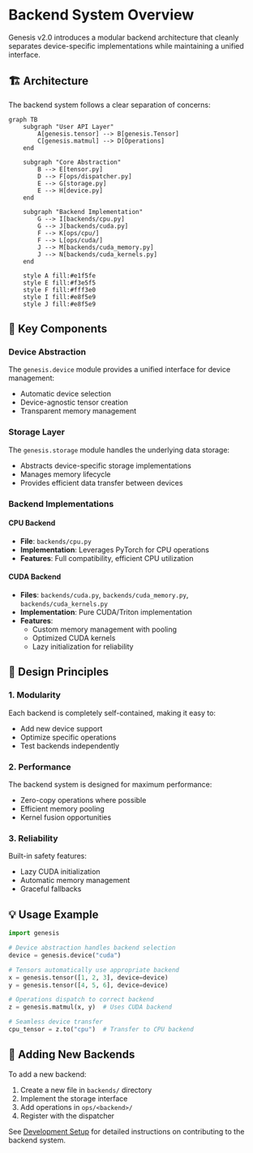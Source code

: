 # Backend System Overview

Genesis v2.0 introduces a modular backend architecture that cleanly separates device-specific implementations while maintaining a unified interface.

## 🏗️ Architecture

The backend system follows a clear separation of concerns:

```mermaid
graph TB
    subgraph "User API Layer"
        A[genesis.tensor] --> B[genesis.Tensor]
        C[genesis.matmul] --> D[Operations]
    end

    subgraph "Core Abstraction"
        B --> E[tensor.py]
        D --> F[ops/dispatcher.py]
        E --> G[storage.py]
        E --> H[device.py]
    end

    subgraph "Backend Implementation"
        G --> I[backends/cpu.py]
        G --> J[backends/cuda.py]
        F --> K[ops/cpu/]
        F --> L[ops/cuda/]
        J --> M[backends/cuda_memory.py]
        J --> N[backends/cuda_kernels.py]
    end

    style A fill:#e1f5fe
    style E fill:#f3e5f5
    style F fill:#fff3e0
    style I fill:#e8f5e9
    style J fill:#e8f5e9
```

## 🎯 Key Components

### Device Abstraction
The `genesis.device` module provides a unified interface for device management:
- Automatic device selection
- Device-agnostic tensor creation
- Transparent memory management

### Storage Layer
The `genesis.storage` module handles the underlying data storage:
- Abstracts device-specific storage implementations
- Manages memory lifecycle
- Provides efficient data transfer between devices

### Backend Implementations

#### CPU Backend
- **File**: `backends/cpu.py`
- **Implementation**: Leverages PyTorch for CPU operations
- **Features**: Full compatibility, efficient CPU utilization

#### CUDA Backend
- **Files**: `backends/cuda.py`, `backends/cuda_memory.py`, `backends/cuda_kernels.py`
- **Implementation**: Pure CUDA/Triton implementation
- **Features**:
  - Custom memory management with pooling
  - Optimized CUDA kernels
  - Lazy initialization for reliability

## 🚀 Design Principles

### 1. Modularity
Each backend is completely self-contained, making it easy to:
- Add new device support
- Optimize specific operations
- Test backends independently

### 2. Performance
The backend system is designed for maximum performance:
- Zero-copy operations where possible
- Efficient memory pooling
- Kernel fusion opportunities

### 3. Reliability
Built-in safety features:
- Lazy CUDA initialization
- Automatic memory management
- Graceful fallbacks

## 💡 Usage Example

```python
import genesis

# Device abstraction handles backend selection
device = genesis.device("cuda")

# Tensors automatically use appropriate backend
x = genesis.tensor([1, 2, 3], device=device)
y = genesis.tensor([4, 5, 6], device=device)

# Operations dispatch to correct backend
z = genesis.matmul(x, y)  # Uses CUDA backend

# Seamless device transfer
cpu_tensor = z.to("cpu")  # Transfer to CPU backend
```

## 🔄 Adding New Backends

To add a new backend:

1. Create a new file in `backends/` directory
2. Implement the storage interface
3. Add operations in `ops/<backend>/`
4. Register with the dispatcher

See [Development Setup](../contributing/development.md) for detailed instructions on contributing to the backend system.